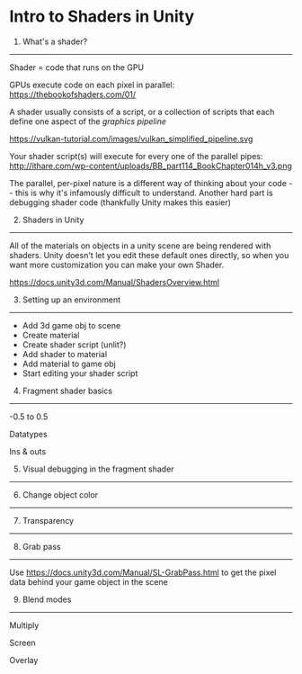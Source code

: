 Intro to Shaders in Unity
=========================

1. What's a shader?
-------------------

Shader = code that runs on the GPU

GPUs execute code on each pixel in parallel: https://thebookofshaders.com/01/

A shader usually consists of a script, or a collection of scripts that each define one aspect of the *graphics pipeline*

https://vulkan-tutorial.com/images/vulkan_simplified_pipeline.svg

Your shader script(s) will execute for every one of the parallel pipes: http://ithare.com/wp-content/uploads/BB_part114_BookChapter014h_v3.png

The parallel, per-pixel nature is a different way of thinking about your code -- this is why it's infamously difficult to understand. Another hard part is debugging shader code (thankfully Unity makes this easier)

2. Shaders in Unity
-------------------

All of the materials on objects in a unity scene are being rendered with shaders. Unity doesn't let you edit these default ones directly, so when you want more customization you can make your own Shader.

https://docs.unity3d.com/Manual/ShadersOverview.html

3. Setting up an environment
----------------------------

 - Add 3d game obj to scene
 - Create material
 - Create shader script (unlit?)
 - Add shader to material
 - Add material to game obj
 - Start editing your shader script

4. Fragment shader basics
-------------------------

-0.5 to 0.5

Datatypes

Ins & outs

5. Visual debugging in the fragment shader
------------------------------------------

6. Change object color
----------------------

7. Transparency
---------------

8. Grab pass
------------

Use https://docs.unity3d.com/Manual/SL-GrabPass.html to get the pixel data behind your game object in the scene

9. Blend modes
--------------

Multiply

Screen

Overlay